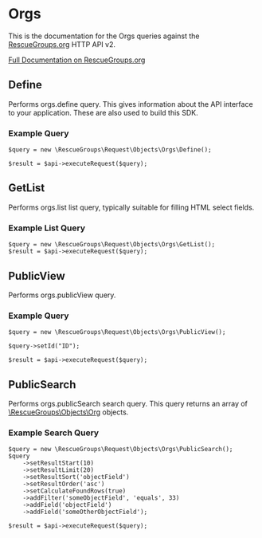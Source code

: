 # Orgs

This is the documentation for the Orgs queries against the [RescueGroups.org](https://www.rescuegroups.org/) HTTP API v2.

[Full Documentation on RescueGroups.org](https://userguide.rescuegroups.org/display/APIDG/Object+definitions#Objectdefinitions-orgs)

## Define
Performs orgs.define query. This gives information about the API interface to your application. These are also used to build this SDK.

### Example Query

    $query = new \RescueGroups\Request\Objects\Orgs\Define();

    $result = $api->executeRequest($query);
## GetList
Performs orgs.list list query, typically suitable for filling HTML select fields.

### Example List Query

    $query = new \RescueGroups\Request\Objects\Orgs\GetList();
    $result = $api->executeRequest($query);
## PublicView
Performs orgs.publicView query.

### Example Query

    $query = new \RescueGroups\Request\Objects\Orgs\PublicView();

    $query->setId("ID");

    $result = $api->executeRequest($query);

## PublicSearch
Performs orgs.publicSearch search query. This query returns an array of [\RescueGroups\Objects\Org](../../../src/Objects/Org.php) objects.

### Example Search Query

    $query = new \RescueGroups\Request\Objects\Orgs\PublicSearch();
    $query
        ->setResultStart(10)
        ->setResultLimit(20)
        ->setResultSort('objectField')
        ->setResultOrder('asc')
        ->setCalculateFoundRows(true)
        ->addFilter('someObjectField', 'equals', 33)
        ->addField('objectField')
        ->addField('someOtherObjectField');

    $result = $api->executeRequest($query);
